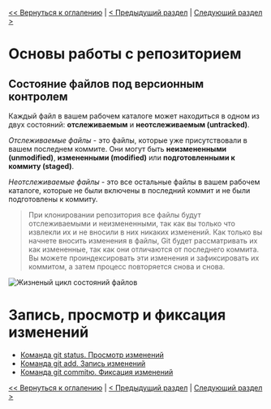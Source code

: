 [<< Вернуться к оглалению](README.md) | [< Предыдущий раздел](section03.md) | [Следующий раздел >](sectionXX.md)

Основы работы с репозиторием
=====================================

Состояние файлов под версионным контролем
-----------------------------------------

Каждый файл в вашем рабочем каталоге может находиться в одном из двух состояний: __отслеживаемым__ и __неотслеживаемым (untracked)__.

_Отслеживаемые файлы_ - это файлы, которые уже присутствовали в вашем последнем коммите. Они могут быть __неизмененными (unmodified)__, __измененными (modified)__ или __подготовленными к коммиту (staged)__.

_Неотслеживаемые файлы_ - это все остальные файлы в вашем рабочем каталоге, которые не были включены в последний коммит и не были подготовлены к коммиту. 

>При клонировании репозитория все файлы будут отслеживаемыми и неизмененными, так как вы только что извлекли их и не вносили в них никаких изменений. Как только вы начнете вносить изменения в файлы, Git будет рассматривать их как измененные, так как они отличаются от последнего коммита. Вы можете проиндексировать эти изменения и зафиксировать их коммитом, а затем процесс повторяется снова и снова.

![Жизненый цикл состояний файлов]()

Запись, просмотр и фиксация изменений
=====================================

* [Команда git status. Просмотр изменений](section04-1.md)
* [Команда git add. Запись изменений](section04-2.md)
* [Команда git commitю. Фиксация изменений](section04-3.md)

[<< Вернуться к оглалению](README.md) | [< Предыдущий раздел](section03.md) | [Следующий раздел >](sectionXX.md)